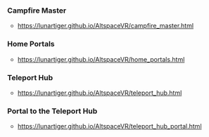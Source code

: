 <ul>
	<h3>Campfire Master</h3>
		<ul><li><a href="https://lunartiger.github.io/AltspaceVR/campfire_master.html">https://lunartiger.github.io/AltspaceVR/campfire_master.html</a></li></ul>
	<h3>Home Portals</h3>
		<ul><li><a href="https://lunartiger.github.io/AltspaceVR/home_portals.html">https://lunartiger.github.io/AltspaceVR/home_portals.html</a></li></ul>
	<h3>Teleport Hub</h3>
		<ul><li><a href="https://lunartiger.github.io/AltspaceVR/teleport_hub.html">https://lunartiger.github.io/AltspaceVR/teleport_hub.html</a></li></ul>
	<h3>Portal to the Teleport Hub</h3>
		<ul><li><a href="https://lunartiger.github.io/AltspaceVR/teleport_hub_portal.html">https://lunartiger.github.io/AltspaceVR/teleport_hub_portal.html</a></li></ul>
</ul>

